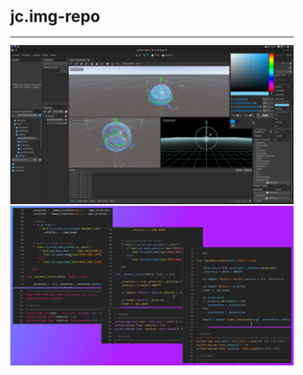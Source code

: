 # jc.img-repo
---------------------------------
<img src="DarkPlaneEditorTheme.jpg">
<img src="SyntaxThemes.jpg">
